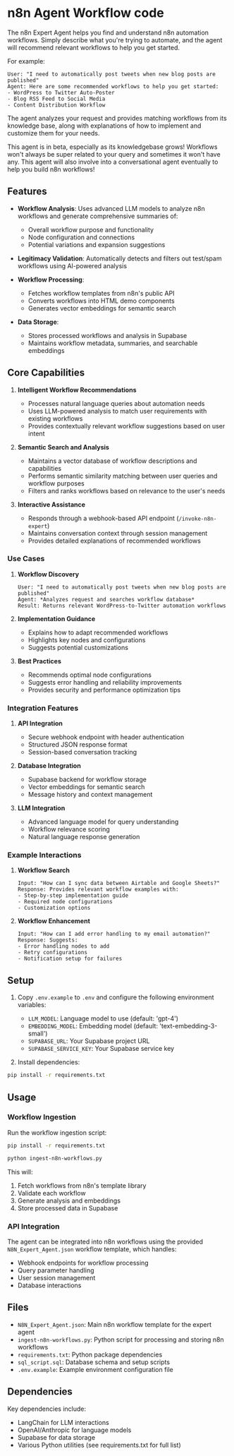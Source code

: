 # n8n Agent Workflow code

The n8n Expert Agent helps you find and understand n8n automation workflows. Simply describe what you're trying to automate, and the agent will recommend relevant workflows to help you get started.

For example:
```
User: "I need to automatically post tweets when new blog posts are published"
Agent: Here are some recommended workflows to help you get started:
- WordPress to Twitter Auto-Poster
- Blog RSS Feed to Social Media
- Content Distribution Workflow
```

The agent analyzes your request and provides matching workflows from its knowledge base, along with explanations of how to implement and customize them for your needs.

This agent is in beta, especially as its knowledgebase grows! Workflows won't always be super related to your query and sometimes it won't have any. This agent will also involve into a conversational agent eventually to help you build n8n workflows!

## Features

- **Workflow Analysis**: Uses advanced LLM models to analyze n8n workflows and generate comprehensive summaries of:
  - Overall workflow purpose and functionality
  - Node configuration and connections
  - Potential variations and expansion suggestions

- **Legitimacy Validation**: Automatically detects and filters out test/spam workflows using AI-powered analysis

- **Workflow Processing**: 
  - Fetches workflow templates from n8n's public API
  - Converts workflows into HTML demo components
  - Generates vector embeddings for semantic search

- **Data Storage**: 
  - Stores processed workflows and analysis in Supabase
  - Maintains workflow metadata, summaries, and searchable embeddings

## Core Capabilities

1. **Intelligent Workflow Recommendations**
   - Processes natural language queries about automation needs
   - Uses LLM-powered analysis to match user requirements with existing workflows
   - Provides contextually relevant workflow suggestions based on user intent

2. **Semantic Search and Analysis**
   - Maintains a vector database of workflow descriptions and capabilities
   - Performs semantic similarity matching between user queries and workflow purposes
   - Filters and ranks workflows based on relevance to the user's needs

3. **Interactive Assistance**
   - Responds through a webhook-based API endpoint (`/invoke-n8n-expert`)
   - Maintains conversation context through session management
   - Provides detailed explanations of recommended workflows

### Use Cases

1. **Workflow Discovery**
   ```
   User: "I need to automatically post tweets when new blog posts are published"
   Agent: *Analyzes request and searches workflow database*
   Result: Returns relevant WordPress-to-Twitter automation workflows
   ```

2. **Implementation Guidance**
   - Explains how to adapt recommended workflows
   - Highlights key nodes and configurations
   - Suggests potential customizations

3. **Best Practices**
   - Recommends optimal node configurations
   - Suggests error handling and reliability improvements
   - Provides security and performance optimization tips

### Integration Features

1. **API Integration**
   - Secure webhook endpoint with header authentication
   - Structured JSON response format
   - Session-based conversation tracking

2. **Database Integration**
   - Supabase backend for workflow storage
   - Vector embeddings for semantic search
   - Message history and context management

3. **LLM Integration**
   - Advanced language model for query understanding
   - Workflow relevance scoring
   - Natural language response generation

### Example Interactions

1. **Workflow Search**
   ```
   Input: "How can I sync data between Airtable and Google Sheets?"
   Response: Provides relevant workflow examples with:
   - Step-by-step implementation guide
   - Required node configurations
   - Customization options
   ```

2. **Workflow Enhancement**
   ```
   Input: "How can I add error handling to my email automation?"
   Response: Suggests:
   - Error handling nodes to add
   - Retry configurations
   - Notification setup for failures
   ```

## Setup

1. Copy `.env.example` to `.env` and configure the following environment variables:
   - `LLM_MODEL`: Language model to use (default: 'gpt-4')
   - `EMBEDDING_MODEL`: Embedding model (default: 'text-embedding-3-small')
   - `SUPABASE_URL`: Your Supabase project URL
   - `SUPABASE_SERVICE_KEY`: Your Supabase service key

2. Install dependencies:
```bash
pip install -r requirements.txt
```

## Usage

### Workflow Ingestion

Run the workflow ingestion script:
```bash
pip install -r requirements.txt

python ingest-n8n-workflows.py
```

This will:
1. Fetch workflows from n8n's template library
2. Validate each workflow
3. Generate analysis and embeddings
4. Store processed data in Supabase

### API Integration

The agent can be integrated into n8n workflows using the provided `N8N_Expert_Agent.json` workflow template, which handles:
- Webhook endpoints for workflow processing
- Query parameter handling
- User session management
- Database interactions

## Files

- `N8N_Expert_Agent.json`: Main n8n workflow template for the expert agent
- `ingest-n8n-workflows.py`: Python script for processing and storing n8n workflows
- `requirements.txt`: Python package dependencies
- `sql_script.sql`: Database schema and setup scripts
- `.env.example`: Example environment configuration file

## Dependencies

Key dependencies include:
- LangChain for LLM interactions
- OpenAI/Anthropic for language models
- Supabase for data storage
- Various Python utilities (see requirements.txt for full list)
